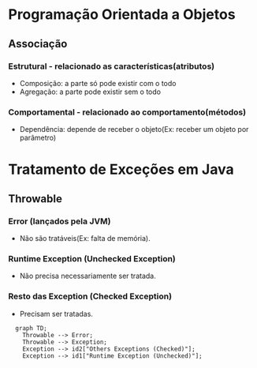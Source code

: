 # Programação Orientada a Objetos
## Associação
### Estrutural - relacionado as características(atributos)
- Composição: a parte só pode existir com o todo
- Agregação: a parte pode existir sem o todo
### Comportamental - relacionado ao comportamento(métodos)
- Dependência: depende de receber o objeto(Ex: receber um objeto por parâmetro)

# Tratamento de Exceções em Java
## Throwable
### Error (lançados pela JVM)
-  Não são tratáveis(Ex: falta de memória).
### Runtime Exception (Unchecked Exception)
- Não precisa necessariamente ser tratada.
### Resto das Exception (Checked Exception)
- Precisam ser tratadas.
```mermaid
  graph TD;
    Throwable --> Error;
    Throwable --> Exception;
    Exception --> id2["Others Exceptions (Checked)"];
    Exception --> id1["Runtime Exception (Unchecked)"];
```
